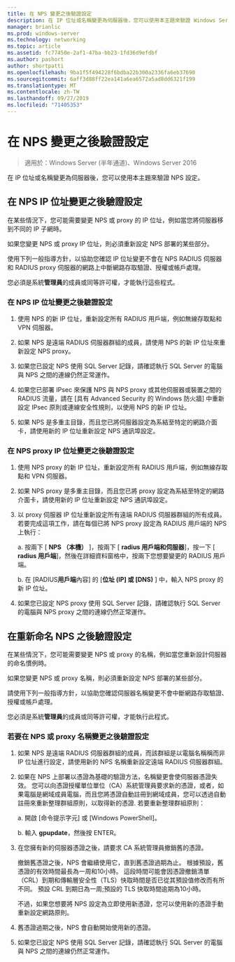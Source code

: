 ```yaml
---
title: 在 NPS 變更之後驗證設定
description: 在 IP 位址或名稱變更為伺服器後，您可以使用本主題來驗證 Windows Server 2016 網路原則伺服器設定。
manager: brianlic
ms.prod: windows-server
ms.technology: networking
ms.topic: article
ms.assetid: fc77450e-2af1-47ba-bb23-1fd36d9efdbf
ms.author: pashort
author: shortpatti
ms.openlocfilehash: 9ba1f5f494228f6bdba22b300a2336fa6eb37690
ms.sourcegitcommit: 6aff3d88ff22ea141a6ea6572a5ad8dd6321f199
ms.translationtype: MT
ms.contentlocale: zh-TW
ms.lasthandoff: 09/27/2019
ms.locfileid: "71405353"
---
```

# <a name="verify-configuration-after-nps-changes"></a>在 NPS 變更之後驗證設定

>適用於：Windows Server (半年通道)、Windows Server 2016

在 IP 位址或名稱變更為伺服器後，您可以使用本主題來驗證 NPS 設定。

## <a name="verify-configuration-after-an-nps-ip-address-change"></a>在 NPS IP 位址變更之後驗證設定

在某些情況下，您可能需要變更 NPS 或 proxy 的 IP 位址，例如當您將伺服器移到不同的 IP 子網時。 

如果您變更 NPS 或 proxy IP 位址，則必須重新設定 NPS 部署的某些部分。 

使用下列一般指導方針，以協助您確認 IP 位址變更不會在 NPS RADIUS 伺服器和 RADIUS proxy 伺服器的網路上中斷網路存取驗證、授權或帳戶處理。

您必須是系統**管理員**的成員或同等許可權，才能執行這些程式。

### <a name="to-verify-configuration-after-an-nps-ip-address-change"></a>在 NPS IP 位址變更之後驗證設定

1. 使用 NPS 的新 IP 位址，重新設定所有 RADIUS 用戶端，例如無線存取點和 VPN 伺服器。

2. 如果 NPS 是遠端 RADIUS 伺服器群組的成員，請使用 NPS 的新 IP 位址來重新設定 NPS proxy。

3. 如果您已設定 NPS 使用 SQL Server 記錄，請確認執行 SQL Server 的電腦與 NPS 之間的連線仍然正常運作。

4. 如果您已部署 IPsec 來保護 NPS 與 NPS proxy 或其他伺服器或裝置之間的 RADIUS 流量，請在 [具有 Advanced Security 的 Windows 防火牆] 中重新設定 IPsec 原則或連線安全性規則，以使用 NPS 的新 IP 位址。

5. 如果 NPS 是多重主目錄，而且您已將伺服器設定為系結至特定的網路介面卡，請使用新的 IP 位址重新設定 NPS 通訊埠設定。

### <a name="to-verify-configuration-after-an-nps-proxy-ip-address-change"></a>在 NPS proxy IP 位址變更之後驗證設定

1. 使用 NPS proxy 的新 IP 位址，重新設定所有 RADIUS 用戶端，例如無線存取點和 VPN 伺服器。

2. 如果 NPS proxy 是多重主目錄，而且您已將 proxy 設定為系結至特定的網路介面卡，請使用新的 IP 位址重新設定 NPS 通訊埠設定。

3. 以 proxy 伺服器 IP 位址重新設定所有遠端 RADIUS 伺服器群組的所有成員。 若要完成這項工作，請在每個已將 NPS proxy 設定為 RADIUS 用戶端的 NPS 上執行：

    a. 按兩下 [ **NPS （本機）** ]，按兩下 [ **radius 用戶端和伺服器**]，按一下 [ **radius 用戶端**]，然後在詳細資料窗格中，按兩下您想要變更的 RADIUS 用戶端。

    b. 在 [RADIUS**用戶端**內容] 的 [**位址 \(IP] 或 [DNS\)** ] 中，輸入 NPS proxy 的新 IP 位址。

4. 如果您已設定 NPS proxy 使用 SQL Server 記錄，請確認執行 SQL Server 的電腦與 NPS proxy 之間的連線仍然正常運作。

## <a name="verify-configuration-after-renaming-an-nps"></a>在重新命名 NPS 之後驗證設定

在某些情況下，您可能需要變更 NPS 或 proxy 的名稱，例如當您重新設計伺服器的命名慣例時。

如果您變更 NPS 或 proxy 名稱，則必須重新設定 NPS 部署的某些部分。 

請使用下列一般指導方針，以協助您確認伺服器名稱變更不會中斷網路存取驗證、授權或帳戶處理。

您必須是系統**管理員**的成員或同等許可權，才能執行此程式。

### <a name="to-verify-configuration-after-an-nps-or-proxy-name-change"></a>若要在 NPS 或 proxy 名稱變更之後驗證設定

1. 如果 NPS 是遠端 RADIUS 伺服器群組的成員，而該群組是以電腦名稱稱而非 IP 位址進行設定，請使用新的 NPS 名稱重新設定遠端 RADIUS 伺服器群組。

2. 如果在 NPS 上部署以憑證為基礎的驗證方法，名稱變更會使伺服器憑證失效。 您可以向憑證授權單位單位（CA）系統管理員要求新的憑證，或者，如果電腦是網域成員電腦，而且您將憑證自動註冊到網域成員，您可以透過自動註冊來重新整理群組原則，以取得新的憑證. 若要重新整理群組原則：

    a. 開啟 [命令提示字元] 或 [Windows PowerShell]。

    b. 輸入 **gpupdate**，然後按 ENTER。


3. 在您擁有新的伺服器憑證之後，請要求 CA 系統管理員撤銷舊的憑證。 

     撤銷舊憑證之後，NPS 會繼續使用它，直到舊憑證過期為止。 根據預設，舊憑證的有效時間最長為一周和10小時。 這段時間可能會因憑證撤銷清單（CRL）到期和傳輸層安全性（TLS）快取時間是否已從其預設值修改而有所不同。 預設 CRL 到期日為一周;預設的 TLS 快取時間逾期為10小時。 

     不過，如果您想要將 NPS 設定為立即使用新憑證，您可以使用新的憑證手動重新設定網路原則。

4. 舊憑證過期之後，NPS 會自動開始使用新的憑證。 

5. 如果您已設定 NPS 使用 SQL Server 記錄，請確認執行 SQL Server 的電腦與 NPS 之間的連線仍然正常運作。

